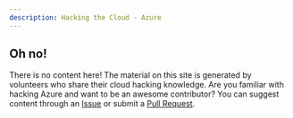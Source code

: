 ```yaml
---
description: Hacking the Cloud - Azure
---
```

## Oh no!
There is no content here! The material on this site is generated by volunteers who share their cloud hacking knowledge. Are you familiar with hacking Azure and want to be an awesome contributor? You can suggest content through an [Issue](https://github.com/Hacking-the-Cloud/hackingthe.cloud/issues) or submit a [Pull Request](https://github.com/Hacking-the-Cloud/hackingthe.cloud/pulls).
